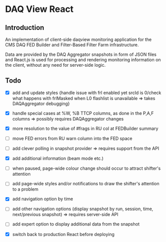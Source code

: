# DAQ View React

## Introduction

An implementation of client-side daqview monitoring application for the CMS DAQ FED Builder and Filter-Based Filter Farm infrastructure.

Data are provided by the DAQ Aggregator snapshots in form of JSON files and React.js is used for processing and rendering monitoring information on the client, without any need for server-side logic.


## Todo
- [x] add and update styles {handle issue with frl enabled yet srcId is 0/check what happens with frlMasked when L0 flashlist is unavailable => takes DAQAggregator debugging}
- [x] handle special cases at %W, %B TTCP columns, as done in the P,A,F columns => possibly requires DAQAggregator changes
- [x] more resolution to the value of #frags in RU col at FEDBuilder summary
- [ ] move FED errors from RU warn column into the FED space
- [ ] add clever polling in snapshot provider => requires support from the API
- [x] add additional information (beam mode etc.)
- [ ] when paused, page-wide colour change should occur to attract shifter's attention
- [ ] add page-wide styles and/or notifications to draw the shifter's attention to a problem
- [x] add navigation option by time
- [ ] add other navigation options (display snapshot by run, session, time, next/previous snapshot) => requires server-side API
- [ ] add expert option to display additional data from the snapshot

- [x] switch back to production React before deploying
